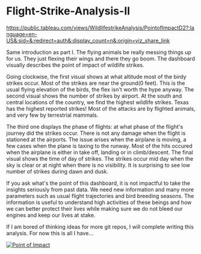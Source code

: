 # Flight-Strike-Analysis-II

https://public.tableau.com/views/WildlifestrikeAnalysis/PointofImpactD2?:language=en-US&:sid=&:redirect=auth&:display_count=n&:origin=viz_share_link

Same introduction as part I. The flying animals be really messing things up for us. They just flexing their wings and there they go boom.
The dashboard visually describes the point of impact of wildlife strikes. 

Going clockwise, the first visual shows at what altitude most of the birdy strikes occur. Most of the strikes are near the ground(0 feet). This is the usual flying elevation of the birds, the flex isn't worth the hype anyway. The second visual shows the number of strikes by airport. At the south and central locations of the country, we find the highest wildlife strikes. Texas has the highest reported strikes! Most of the attacks are by flighted animals, and very few by terrestrial mammals. 

The third one displays the phase of flights: at what phase of the flight's journey did the strikes occur. There is not any damage when the flight is stationed at the airports. The issue arises when the airplane is moving, a few cases when the plane is taxing to the runway. Most of the hits occured when the airplane is either in take off, landing or in climb/descent. The final visual shows the time of day of strikes. The strikes occur mid day when the sky is clear or at night when there is no visibility. It is surprising to see low number of strikes during dawn and dusk.  

If you ask what's the point of this dashboard, it is not impactful to take the insights seriously from past data. We need new information and many more parameters such as usual flight trajectories and bird breeding seasons. The information is useful to understand high activities of these beings and how we can better protect their lives while making sure we do not bleed our engines and keep our lives at stake. 

If I am bored of thinking ideas for more git repos, I will complete writing this analysis. For now this is all I have...

<!DOCTYPE html>
<html lang="en">
<body>
  <!-- Tableau embed: Point of Impact -->
  <div class="tableauPlaceholder" id="viz1745636235939" style="position: relative">
    <noscript>
      <a href="#">
        <img
          alt="Point of Impact"
          src="https://public.tableau.com/static/images/Wi/WildlifestrikeAnalysis/PointofImpactD2/1_rss.png"
          style="border:none"
        />
      </a>
    </noscript>
  </div>


